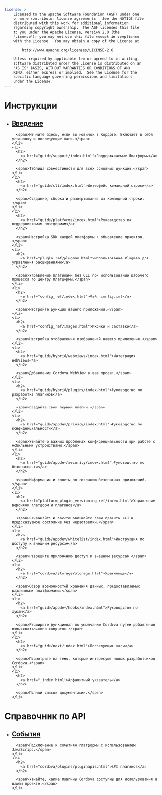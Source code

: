 ```yaml
---
license: >
    Licensed to the Apache Software Foundation (ASF) under one
    or more contributor license agreements.  See the NOTICE file
    distributed with this work for additional information
    regarding copyright ownership.  The ASF licenses this file
    to you under the Apache License, Version 2.0 (the
    "License"); you may not use this file except in compliance
    with the License.  You may obtain a copy of the License at

        http://www.apache.org/licenses/LICENSE-2.0

    Unless required by applicable law or agreed to in writing,
    software distributed under the License is distributed on an
    "AS IS" BASIS, WITHOUT WARRANTIES OR CONDITIONS OF ANY
    KIND, either express or implied.  See the License for the
    specific language governing permissions and limitations
    under the License.
---
```


<div id="home">
  <h1>
    Инструкции
  </h1>
  
  <ul>
    <li>
      <h2>
        <a href="guide/overview/index.html">Введение</a>
      </h2>
      
      <span>Начните здесь, если вы новичок в Кордове. Включает в себя установку и последующие шаги.</span>
    </li>
    <li>
      <h2>
        <a href="guide/support/index.html">Поддерживаемые Платформы</a>
      </h2>
      
      <span>Таблица совместимости для всех основных функций.</span>
    </li>
    <li>
      <h2>
        <a href="guide/cli/index.html">Интерфейс командной строки</a>
      </h2>
      
      <span>Создание, сборка и развертывание из командной строки.</span>
    </li>
    <li>
      <h2>
        <a href="guide/platforms/index.html">Руководство по поддерживаемым платформам</a>
      </h2>
      
      <span>Настройка SDK каждой платформы и обновление проектов.</span>
    </li>
    <li>
      <h2>
        <a href="plugin_ref/plugman.html">Использование Plugman для управления расширениями</a>
      </h2>
      
      <span>Управление плагинами без CLI при использовании рабочего процесса по центру платформы.</span>
    </li>
    <li>
      <h2>
        <a href="config_ref/index.html">Файл config.xml</a>
      </h2>
      
      <span>Настройте функции вашего приложения.</span>
    </li>
    <li>
      <h2>
        <a href="config_ref/images.html">Иконки и заставки</a>
      </h2>
      
      <span>Настройка отображения изображений вашего приложения.</span>
    </li>
    <li>
      <h2>
        <a href="guide/hybrid/webviews/index.html">Интеграция WebViews</a>
      </h2>
      
      <span>Добавление Cordova WebView в ваш проект.</span>
    </li>
    <li>
      <h2>
        <a href="guide/hybrid/plugins/index.html">Руководство по разработке плагинов</a>
      </h2>
      
      <span>Создайте свой первый плагин.</span>
    </li>
    <li>
      <h2>
        <a href="guide/appdev/privacy/index.html">Руководство по конфиденциальности</a>
      </h2>
      
      <span>Узнайте о важных проблемах конфиденциальности при работе с мобильными устройствами.</span>
    </li>
    <li>
      <h2>
        <a href="guide/appdev/security/index.html">Руководство по безопасности</a>
      </h2>
      
      <span>Информация и советы по созданию безопасных приложений.</span>
    </li>
    <li>
      <h2>
        <a href="platform_plugin_versioning_ref/index.html">Управление версиями платформ и плагинов</a>
      </h2>
      
      <span>Сохраняйте и восстанавливайте ваши проекты CLI в предсказуемое состояние без нервотрепки.</span>
    </li>
    <li>
      <h2>
        <a href="guide/appdev/whitelist/index.html">Инструкция по доступу к внешним ресурсам</a>
      </h2>
      
      <span>Разрешите приложению доступ к внешним ресурсам.</span>
    </li>
    <li>
      <h2>
        <a href="cordova/storage/storage.html">Хранилище</a>
      </h2>
      
      <span>Обзор возможностей хранения данных, предоставляемых различными платформами.</span>
    </li>
    <li>
      <h2>
        <a href="guide/appdev/hooks/index.html">Руководство по хукам</a>
      </h2>
      
      <span>Расширьте функционал по умолчанию Cordova путем добавления пользовательских скпритов.</span>
    </li>
    <li>
      <h2>
        <a href="guide/next/index.html">Последующие шаги</a>
      </h2>
      
      <span>Посмотрите на темы, которые интересуют новых разработчиков Cordova.</span>
    </li>
    <li>
      <h2>
        <a href="_index.html">Алфавитный указатель</a>
      </h2>
      
      <span>Полный список документации.</span>
    </li>
  </ul>
  
  <h1>
    Справочник по API
  </h1>
  
  <ul>
    <li>
      <h2>
        <a href="cordova/events/events.html">События</a>
      </h2>
      
      <span>Подключение к событиям платформы с использованием JavaScript.</span>
    </li>
    <li>
      <h2>
        <a href="cordova/plugins/pluginapis.html">API плагинов</a>
      </h2>
      
      <span>Узнайте, какие плагины Cordova доступны для использования в вашем проекте.</span>
    </li>
  </ul>
</div>